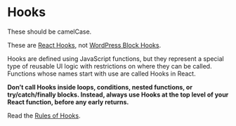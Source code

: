 # Hooks

These should be camelCase.

These are [React Hooks](https://react.dev/reference/react/hooks), not [WordPress Block Hooks](https://developer.wordpress.org/news/2024/03/exploring-the-block-hooks-api-in-wordpress-6-5/#how-to-create-block-hooks).

Hooks are defined using JavaScript functions, but they represent a special type of reusable UI logic with restrictions on where they can be called. Functions whose names start with use are called Hooks in React.

**Don’t call Hooks inside loops, conditions, nested functions, or try/catch/finally blocks. Instead, always use Hooks at the top level of your React function, before any early returns.**

Read the [Rules of Hooks](https://react.dev/reference/rules/rules-of-hooks).
